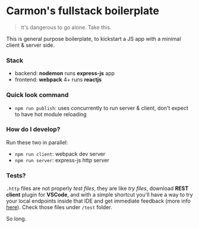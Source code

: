 Carmon's fullstack boilerplate
==============================

> It's dangerous to go alone. Take this.

This is general purpose boilerplate, to kickstart a JS app with a minimal client & server side.

### Stack

- backend: **nodemon** runs **express-js** app
- frontend: **webpack** 4+ runs **reactjs**

### Quick look command

- `npm run publish`: uses concurrently to run server & client, don't expect to have hot module reloading

### How do I develop?

Run these two in parallel:
- `npm run client`: webpack dev server 
- `npm run server`: express-js http server

### Tests?

`.http` files are not properly *test files*, they are like *try files*, download **REST client** plugin for **VSCode**, and with a simple shortcut you'll have a way to try your local endpoints inside that IDE and get immediate feedback (more info [here](https://github.com/Huachao/vscode-restclient)). Check those files under `/test` folder.

So long.

